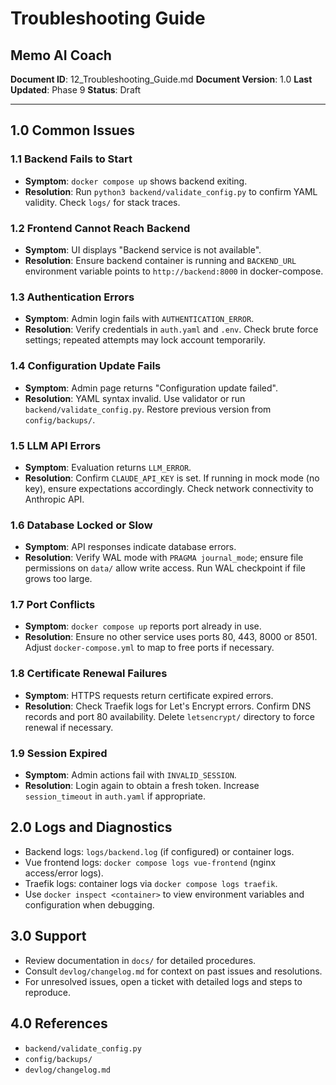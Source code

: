 # Troubleshooting Guide
## Memo AI Coach

**Document ID**: 12_Troubleshooting_Guide.md
**Document Version**: 1.0
**Last Updated**: Phase 9
**Status**: Draft

---

## 1.0 Common Issues

### 1.1 Backend Fails to Start
- **Symptom**: `docker compose up` shows backend exiting.
- **Resolution**: Run `python3 backend/validate_config.py` to confirm YAML validity. Check `logs/` for stack traces.

### 1.2 Frontend Cannot Reach Backend
- **Symptom**: UI displays "Backend service is not available".
- **Resolution**: Ensure backend container is running and `BACKEND_URL` environment variable points to `http://backend:8000` in docker-compose.

### 1.3 Authentication Errors
- **Symptom**: Admin login fails with `AUTHENTICATION_ERROR`.
- **Resolution**: Verify credentials in `auth.yaml` and `.env`. Check brute force settings; repeated attempts may lock account temporarily.

### 1.4 Configuration Update Fails
- **Symptom**: Admin page returns "Configuration update failed".
- **Resolution**: YAML syntax invalid. Use validator or run `backend/validate_config.py`. Restore previous version from `config/backups/`.

### 1.5 LLM API Errors
- **Symptom**: Evaluation returns `LLM_ERROR`.
- **Resolution**: Confirm `CLAUDE_API_KEY` is set. If running in mock mode (no key), ensure expectations accordingly. Check network connectivity to Anthropic API.

### 1.6 Database Locked or Slow
- **Symptom**: API responses indicate database errors.
- **Resolution**: Verify WAL mode with `PRAGMA journal_mode`; ensure file permissions on `data/` allow write access. Run WAL checkpoint if file grows too large.

### 1.7 Port Conflicts
- **Symptom**: `docker compose up` reports port already in use.
- **Resolution**: Ensure no other service uses ports 80, 443, 8000 or 8501. Adjust `docker-compose.yml` to map to free ports if necessary.

### 1.8 Certificate Renewal Failures
- **Symptom**: HTTPS requests return certificate expired errors.
- **Resolution**: Check Traefik logs for Let's Encrypt errors. Confirm DNS records and port 80 availability. Delete `letsencrypt/` directory to force renewal if necessary.

### 1.9 Session Expired
- **Symptom**: Admin actions fail with `INVALID_SESSION`.
- **Resolution**: Login again to obtain a fresh token. Increase `session_timeout` in `auth.yaml` if appropriate.

## 2.0 Logs and Diagnostics
- Backend logs: `logs/backend.log` (if configured) or container logs.
- Vue frontend logs: `docker compose logs vue-frontend` (nginx access/error logs).
- Traefik logs: container logs via `docker compose logs traefik`.
- Use `docker inspect <container>` to view environment variables and configuration when debugging.

## 3.0 Support
- Review documentation in `docs/` for detailed procedures.
- Consult `devlog/changelog.md` for context on past issues and resolutions.
- For unresolved issues, open a ticket with detailed logs and steps to reproduce.

## 4.0 References
- `backend/validate_config.py`
- `config/backups/`
- `devlog/changelog.md`
